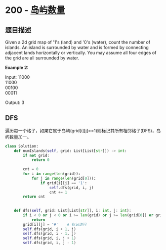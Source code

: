 # 200 - [岛屿数量](https://leetcode.com/problems/number-of-islands/)

## 题目描述
Given a 2d grid map of '1's (land) and '0's (water), count the number of islands. An island is surrounded by water and is formed by connecting adjacent lands horizontally or vertically. You may assume all four edges of the grid are all surrounded by water.

**Example 2:**

Input:
11000   
11000  
00100  
00011  

Output: 3


## DFS
遍历每一个格子，如果它属于岛屿(grid[i][j]==1)则标记其所有相邻格子(DFS)，岛屿数量加一。

```python
class Solution:
    def numIslands(self, grid: List[List[str]]) -> int:
        if not grid:
            return 0
        
        cnt = 0
        for i in range(len(grid)):
            for j in range(len(grid[0])):
                if grid[i][j] == '1':
                    self.dfs(grid, i, j)
                    cnt += 1
        return cnt
    
    
    def dfs(self, grid: List[List[str]], i: int, j: int):
        if i < 0 or j < 0 or i >= len(grid) or j >= len(grid[0]) or grid[i][j] != '1':
            return
        grid[i][j] = '#'    # 标记访问
        self.dfs(grid, i + 1, j)
        self.dfs(grid, i - 1, j)
        self.dfs(grid, i, j + 1)
        self.dfs(grid, i, j - 1)
```